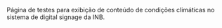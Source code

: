 Página de testes para exibição de conteúdo de condições climáticas no sistema de digital signage da INB.
